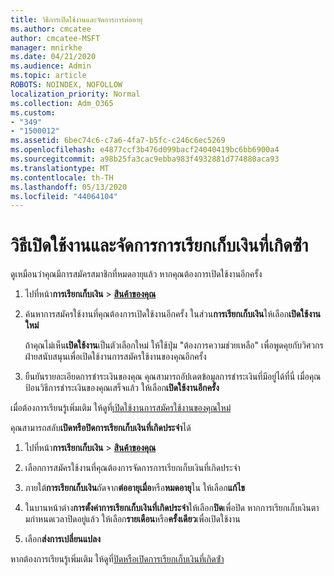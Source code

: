 ```yaml
---
title: วิธีการเปิดใช้งานและจัดการการต่ออายุ
ms.author: cmcatee
author: cmcatee-MSFT
manager: mnirkhe
ms.date: 04/21/2020
ms.audience: Admin
ms.topic: article
ROBOTS: NOINDEX, NOFOLLOW
localization_priority: Normal
ms.collection: Adm_O365
ms.custom:
- "349"
- "1500012"
ms.assetid: 6bec74c6-c7a6-4fa7-b5fc-c246c6ec5269
ms.openlocfilehash: e4877ccf3b476d099bacf24040419bc6bb6900a4
ms.sourcegitcommit: a98b25fa3cac9ebba983f4932881d774880aca93
ms.translationtype: MT
ms.contentlocale: th-TH
ms.lasthandoff: 05/13/2020
ms.locfileid: "44064104"
---
```

# <a name="how-to-reactivate-and-manage-recurring-billing"></a>วิธีเปิดใช้งานและจัดการการเรียกเก็บเงินที่เกิดซ้ํา

ดูเหมือนว่าคุณมีการสมัครสมาชิกที่หมดอายุแล้ว หากคุณต้องการเปิดใช้งานอีกครั้ง
  
1. ไปที่หน้า**การเรียกเก็บเงิน** \> **[สินค้าของคุณ](https://go.microsoft.com/fwlink/p/?linkid=842054)**

2. ค้นหาการสมัครใช้งานที่คุณต้องการเปิดใช้งานอีกครั้ง ในส่วน**การเรียกเก็บเงิน**ให้เลือก**เปิดใช้งานใหม่**

    ถ้าคุณไม่เห็น**เปิดใช้งาน**เป็นตัวเลือกใหม่ ให้ใช้ปุ่ม "ต้องการความช่วยเหลือ" เพื่อพูดคุยกับวิศวกรฝ่ายสนับสนุนเพื่อเปิดใช้งานการสมัครใช้งานของคุณอีกครั้ง

3. ยืนยันรายละเอียดการชําระเงินของคุณ คุณสามารถอัปเดตข้อมูลการชําระเงินที่มีอยู่ได้ที่นี่ เมื่อคุณป้อนวิธีการชําระเงินของคุณเสร็จแล้ว ให้เลือก**เปิดใช้งานอีกครั้ง**

เมื่อต้องการเรียนรู้เพิ่มเติม ให้ดูที่[เปิดใช้งานการสมัครใช้งานของคุณใหม่](https://docs.microsoft.com//office365/admin/subscriptions-and-billing/reactivate-your-subscription) 

คุณสามารถสลับ**เปิดหรือปิดการเรียกเก็บเงินที่เกิดประจํา**ได้
  
1. ไปที่หน้า**การเรียกเก็บเงิน** \> **[สินค้าของคุณ](https://go.microsoft.com/fwlink/p/?linkid=842054)**

2. เลือกการสมัครใช้งานที่คุณต้องการจัดการการเรียกเก็บเงินที่เกิดประจํา

3. ภายใต้**การเรียกเก็บเงิน**ถัดจาก**ต่ออายุเมื่อ**หรือ**หมดอายุ**ใน ให้เลือก**แก้ไข**

4. ในบานหน้าต่าง**การตั้งค่าการเรียกเก็บเงินที่เกิดประจํา**ให้เลือก**ปิด**เพื่อปิด หากการเรียกเก็บเงินตามกําหนดเวลาปิดอยู่แล้ว ให้เลือก**รายเดือน**หรือ**ครั้งเดียว**เพื่อเปิดใช้งาน

5. เลือก**ส่งการเปลี่ยนแปลง**

หากต้องการเรียนรู้เพิ่มเติม ให้ดูที่[ปิดหรือเปิดการเรียกเก็บเงินที่เกิดซ้ํา](https://docs.microsoft.com/office365/admin/subscriptions-and-billing/renew-your-subscription#turn-recurring-billing-off-or-on)